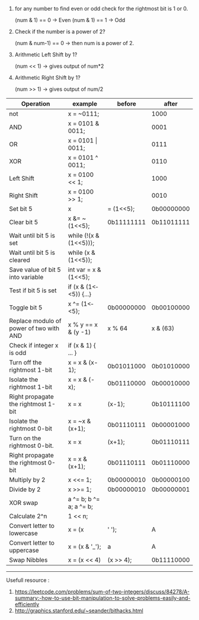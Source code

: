 1. for any number to find even or odd check for the rightmost bit is 1 or 0.

   (num & 1) == 0 -> Even
   (num & 1) == 1 -> Odd

2. Check if the number is a power of 2?

   (num & num-1) == 0 -> then num is a power of 2.

3. Arithmetic Left Shift by 1?

   (num << 1) -> gives output of num\*2

4. Arithmetic Right Shift by 1?

   (num >> 1) -> gives output of num/2

| Operation                               | example                   | before     | after      |
| --------------------------------------- | ------------------------- | ---------- | ---------- |
| not                                     | x = ~0111;                |            | 1000       |
| AND                                     | x = 0101 & 0011;          |            | 0001       |
| OR                                      | x = 0101 \| 0011;         |            | 0111       |
| XOR                                     | x = 0101 ^ 0011;          |            | 0110       |
| Left Shift                              | x = 0100 << 1;            |            | 1000       |
| Right Shift                             | x = 0100 >> 1;            |            | 0010       |
| Set bit 5                               | x                         | = (1<­<5); | 0b00000000 | 0b00100000 |
| Clear bit 5                             | x &= ~(1<<5);             | 0b11111111 | 0b11011111 |
| Wait until bit 5 is set                 | while (­!(x & (1<­­<5))); |
| Wait until bit 5 is cleared             | while (x & (1<­­<5));     |
| Save value of bit 5 into variable       | int var = x & (1<­­<5);   |
| Test if bit 5 is set                    | if (x & (1<­­<5)) {...}   |
| Toggle bit 5                            | x ^= (1<­­<5);            | 0b00000000 | 0b00100000 |
| Replace modulo of power of two with AND | x % y == x & (y -1)       | x % 64     | x & (63)   |
| Check if integer x is odd               | if (x & 1) { ... }        |
| Turn off the rightmost 1-bit            | x = x & (x-1);            | 0b01011000 | 0b01010000 |
| Isolate the rightmost 1-bit             | x = x & (-x);             | 0b01110000 | 0b00010000 |
| Right propagate the rightmost 1-bit     | x = x                     | (x-1);     | 0b10111100 | 0b10111111 |
| Isolate the rightmost 0-bit             | x = ~x & (x+1);           | 0b01110111 | 0b00001000 |
| Turn on the rightmost 0-bit.            | x = x                     | (x+1);     | 0b01110111 | 0b01111111 |
| Right propagate the rightmost 0-bit     | x = x & (x+1);            | 0b01110111 | 0b01110000 |
| Multiply by 2                           | x <<= 1;                  | 0b00000010 | 0b00000100 |
| Divide by 2                             | x >>= 1;                  | 0b00000010 | 0b00000001 |
| XOR swap                                | a ^= b; b ^= a; a ^= b;   |
| Calculate 2^n                           | 1 << n;                   |
| Convert letter to lowercase             | x = (x                    | ' ');      | A          | a |
| Convert letter to uppercase             | x = (x & '\_');           | a          | A          |
| Swap Nibbles                            | x = (x << 4)              | (x >> 4);  | 0b11110000 | 0b00001111 |

---

Usefull resource :

1. https://leetcode.com/problems/sum-of-two-integers/discuss/84278/A-summary:-how-to-use-bit-manipulation-to-solve-problems-easily-and-efficiently
2. http://graphics.stanford.edu/~seander/bithacks.html
